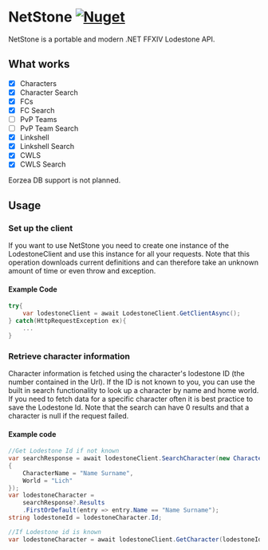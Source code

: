 # NetStone [![Nuget](https://img.shields.io/nuget/v/NetStone)](https://www.nuget.org/packages/NetStone)

NetStone is a portable and modern .NET FFXIV Lodestone API.

## What works

- [x] Characters
- [x] Character Search
- [x] FCs
- [x] FC Search
- [ ] PvP Teams
- [ ] PvP Team Search
- [x] Linkshell
- [x] Linkshell Search
- [x] CWLS
- [x] CWLS Search

Eorzea DB support is not planned.

## Usage

### Set up the client
If you want to use NetStone you need to create one instance of the LodestoneClient and use this instance for all your requests.
Note that this operation downloads current definitions and can therefore take an unknown amount of time or even throw and exception.

#### Example Code

```C#
try{
	var lodestoneClient = await LodestoneClient.GetClientAsync();
} catch(HttpRequestException ex){
	...
}
```

### Retrieve character information
Character information is fetched using the character's lodestone ID (the number contained in the Url).
If the ID is not known to you, you can use the built in search functionality to look up a character by name and home world.
If you need to fetch data for a specific character often it is best practice to save the Lodestone Id.
Note that the search can have 0 results and that a character is null if the request failed.
#### Example code
```C#
//Get Lodestone Id if not known
var searchResponse = await lodestoneClient.SearchCharacter(new CharacterSearchQuery()
{
    CharacterName = "Name Surname",
    World = "Lich"
});
var lodestoneCharacter = 
	searchResponse?.Results
	.FirstOrDefault(entry => entry.Name == "Name Surname");
string lodestoneId = lodestoneCharacter.Id;

//If Lodestone id is known
var lodestoneCharacter = await lodestoneClient.GetCharacter(lodestoneId);

```